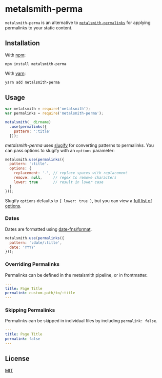 # metalsmith-perma

`metalsmith-perma` is an alternative to [`metalsmith-permalinks`](https://github.com/segmentio/metalsmith-permalinks) for applying permalinks to your static content.

## Installation

With [npm](https://www.npmjs.com/):

```bash
npm install metalsmith-perma
```

With [yarn](https://yarnpkg.com):

```bash
yarn add metalsmith-perma
```

## Usage

```js
var metalsmith = require('metalsmith');
var permalinks = require('metalsmith-perma');

metalsmith(__dirname)
  .use(permalinks({
    pattern: ':title'
  }));
```

*metalsmith-perma* uses [slugify](https://github.com/simov/slugify) for converting patterns to permalinks. You can pass options to slugify with an `options` parameter:

```js
metalsmith.use(permalinks({
  pattern: ':title'.
  options: {
    replacement: '-', // replace spaces with replacement
    remove: null,     // regex to remove characters
    lower: true       // result in lower case
  }
}));
```

Slugify `options` defaults to `{ lower: true }`, but you can view a [full list of options](https://github.com/simov/slugify#options).


### Dates

Dates are formatted using [date-fns/format](https://date-fns.org/docs/format).

```js
metalsmith.use(permalinks({
  pattern: ':date/:title',
  date: 'YYYY'
}));
```

### Overriding Permalinks

Permalinks can be defined in the metalsmith pipeline, or in frontmatter.

```yaml
---
title: Page Title
permalink: custom-path/to/:title
---
```

### Skipping Permalinks

Permalinks can be skipped in individual files by including `permalink: false`.

```yaml
---
title: Page Title
permalink: false
---
```

## License

[MIT](/license)